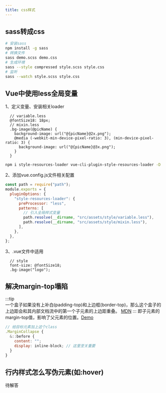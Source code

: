 ```yaml
---
title: css样式
---
```

## sass转成css
```bash
# 安装sass
npm install -g sass
# 转换文件
sass demo.scss demo.css
# 生成环境
sass --style compressed style.scss style.css
# 监听
sass --watch style.scss style.css
```

## Vue中使用less全局变量
1、定义变量、安装相关loader
```less
  // variable.less
  @fontSize18: 18px;
  // mixin.less
  .bg-image(@picName) {
    background-image: url("@{picName}@2x.png");
    @media (-webkit-min-device-pixel-ratio: 3), (min-device-pixel-ratio: 3) {
      background-image: url("@{picName}@3x.png");
    }
  }
```
```bash
npm i style-resources-loader vue-cli-plugin-style-resources-loader -D
```
2、添加vue.config.js文件相关配置
```js
const path = require("path");
module.exports = {
  pluginOptions: {
    "style-resources-loader": {
      preProcessor: "less",
      patterns: [
        // 引入全局样式变量
        path.resolve(__dirname, "src/assets/style/variable.less"),
        path.resolve(__dirname, "src/assets/style/mixin.less"),
      ],
    },
  },
};
```
3、.vue文件中适用
```less
  // style
  font-size: @fontSize18;
  .bg-image("logo");
```

## 解决margin-top塌陷
:::tip   
一个盒子如果没有上补白(padding-top)和上边框(border-top)，那么这个盒子的上边距会和其内部文档流中的第一个子元素的上边距重叠。
[MDN](https://developer.mozilla.org/zh-CN/docs/Web/CSS/CSS_Box_Model/Mastering_margin_collapsing)
:::
即子元素的margin-top值，影响了父元素的位置。[Demo](https://wswplay.github.io/vdemo/#/css/margin)
```js
// 给目标元素加上这个class
.MarginCollapse {
  &::before {
    content: "";
    display: inline-block; // 这里至关重要
  }
}
```

## 行内样式怎么写伪元素(如:hover)
待解答